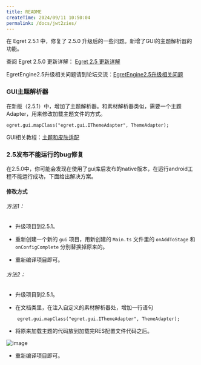 ```yaml
---
title: README
createTime: 2024/09/11 10:50:04
permalink: /docs/jwt2zies/
---
```

在 Egret 2.5.1 中，修复了 2.5.0 升级后的一些问题。新增了GUI的主题解析器的功能。

查阅 Egret 2.5.0 更新详解： [Egret 2.5 更新详解](http://edn.egret.com/cn/index.php/article/index/id/628)

EgretEngine2.5升级相关问题请到论坛交流：[EgretEngine2.5升级相关问题](http://bbs.egret.com/forum.php?mod=viewthread&tid=11702&extra=&page=1)

### GUI主题解析器

在新版（2.5.1）中，增加了主题解析器。和素材解析器类似，需要一个主题 Adapter，用来修改加载主题文件的方式。
~~~
egret.gui.mapClass("egret.gui.IThemeAdapter", ThemeAdapter);
~~~

GUI相关教程：[主题和皮肤适配](http://edn.egret.com/cn20/index.php/article/index/id/561)

### 2.5发布不能运行的bug修复

在2.5.0中，你可能会发现在使用了gui库后发布的native版本，在运行android工程不能运行成功，下面给出解决方案。

#### 修改方式

###### 方法1：

* 升级项目到2.5.1。

* 重新创建一个新的 ```gui``` 项目，用新创建的 ```Main.ts``` 文件里的 ```onAddToStage``` 和 ```onConfigComplete``` 分别替换掉原来的。

* 重新编译项目即可。

###### 方法2：

* 升级项目到2.5.1。

* 在文档类里，在注入自定义的素材解析器处，增加一行语句

~~~
 	egret.gui.mapClass("egret.gui.IThemeAdapter", ThemeAdapter);
~~~

* 将原来加载主题的代码放到加载完RES配置文件代码之后。

![image](5618c5a50aba0.png)

* 重新编译项目即可。
